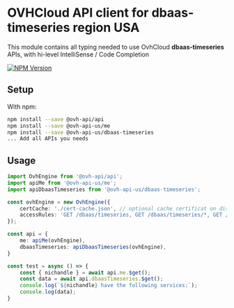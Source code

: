 # OVHCloud API client for **dbaas-timeseries** region USA

This module contains all typing needed to use OvhCloud **dbaas-timeseries** APIs, with hi-level IntelliSense / Code Completion

[![NPM Version](https://img.shields.io/npm/v/@ovh-api-us/dbaas-timeseries.svg?style=flat)](https://www.npmjs.org/package/@ovh-api-us/dbaas-timeseries)

## Setup

With npm:

```bash
npm install --save @ovh-api/api
npm install --save @ovh-api-us/me
npm install --save @ovh-api-us/dbaas-timeseries
... Add all APIs you needs
```

## Usage

```typescript
import OvhEngine from '@ovh-api/api';
import apiMe from '@ovh-api-us/me';
import apiDbaasTimeseries from '@ovh-api-us/dbaas-timeseries';

const ovhEngine = new OvhEngine({ 
    certCache: './cert-cache.json', // optional cache certificat on disk.
    accessRules: 'GET /dbaas/timeseries, GET /dbaas/timeseries/*, GET /me', // optional limit the requested privileges.
});

const api = {
    me: apiMe(ovhEngine),
    dbaasTimeseries: apiDbaasTimeseries(ovhEngine),
}

const test = async () => {
    const { nichandle } = await api.me.$get();
    const data = await api.dbaasTimeseries.$get();
    console.log(`${nichandle} have the following services:`);
    console.log(data);
}
```
